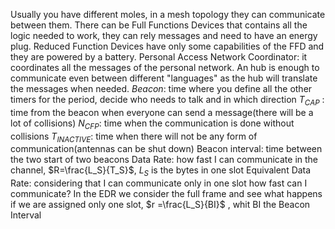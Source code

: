 Usually you have different moles, in a mesh topology they can communicate between them.
There can be Full Functions Devices that contains all the logic needed to work, they can rely messages and need to have an energy plug. Reduced Function Devices have only some capabilities of the FFD and they are powered by a battery.
Personal Access Network Coordinator: it coordinates all the messages of the personal network. An hub is enough to communicate even between different "languages" as the hub will translate the messages when needed.
$Beacon$: time where you define all the other timers for the period, decide who needs to talk and in which direction
$T_{CAP}$ : time from the beacon when everyone can send a message(there will be a lot of collisions)
$N_{CFP}$: time when the communication is done without collisions
$T_{INACTIVE}$: time when there will not be any  form of communication(antennas can be shut down)
Beacon interval: time between the two start of two beacons
Data Rate: how fast I can communicate in the channel, $R=\frac{L_S}{T_S}$, $L_S$ is the bytes in one slot
Equivalent Data Rate: considering that I can communicate only in one slot how fast can I communicate? In the EDR we consider the full frame and see what happens if we are assigned only one slot, $r =\frac{L_S}{BI}$ , whit BI the Beacon Interval
